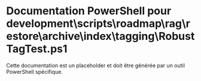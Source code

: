 # Documentation PowerShell pour development\scripts\roadmap\rag\restore\archive\index\tagging\RobustTagTest.ps1

Cette documentation est un placeholder et doit être générée par un outil PowerShell spécifique.
